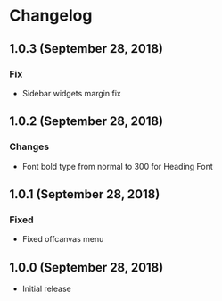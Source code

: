 # Changelog

## 1.0.3 (September 28, 2018)

### Fix
- Sidebar widgets margin fix

## 1.0.2 (September 28, 2018)

### Changes
- Font bold type from normal to 300 for Heading Font

## 1.0.1 (September 28, 2018)

### Fixed
- Fixed offcanvas menu

## 1.0.0 (September 28, 2018)

- Initial release
